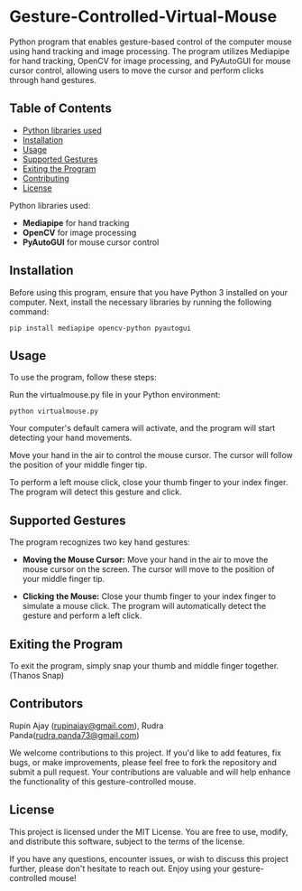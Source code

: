 # Gesture-Controlled-Virtual-Mouse
 Python program that enables gesture-based control of the computer mouse using hand tracking and image processing. The program utilizes Mediapipe for hand tracking, OpenCV for image processing, and PyAutoGUI for mouse cursor control, allowing users to move the cursor and perform clicks through hand gestures.

## Table of Contents

- [Python libraries used](#Python-libraries-used)
- [Installation](#installation)
- [Usage](#usage)
- [Supported Gestures](#supported-gestures)
- [Exiting the Program](#exiting-the-program)
- [Contributing](#contributing)
- [License](#license)


Python libraries used:

- **Mediapipe** for hand tracking
- **OpenCV** for image processing
- **PyAutoGUI** for mouse cursor control

## Installation

Before using this program, ensure that you have Python 3 installed on your computer. Next, install the necessary libraries by running the following command:

```
pip install mediapipe opencv-python pyautogui
```

## Usage
To use the program, follow these steps:

Run the virtualmouse.py file in your Python environment:
```
python virtualmouse.py
```
Your computer's default camera will activate, and the program will start detecting your hand movements.

Move your hand in the air to control the mouse cursor. The cursor will follow the position of your middle finger tip.

To perform a left mouse click, close your thumb finger to your index finger. The program will detect this gesture and click.

## Supported Gestures
The program recognizes two key hand gestures:

  - **Moving the Mouse Cursor:** Move your hand in the air to move the mouse cursor on the screen. The cursor will move to the position of your middle finger tip.

  - **Clicking the Mouse:** Close your thumb finger to your index finger to simulate a mouse click. The program will automatically detect the gesture and perform a left click.

## Exiting the Program
To exit the program, simply snap your thumb and middle finger together. (Thanos Snap)

## Contributors
Rupin Ajay (rupinajay@gmail.com), Rudra Panda(rudra.panda73@gmail.com)

We welcome contributions to this project. If you'd like to add features, fix bugs, or make improvements, please feel free to fork the repository and submit a pull request. Your contributions are valuable and will help enhance the functionality of this gesture-controlled mouse.

## License

This project is licensed under the MIT License. You are free to use, modify, and distribute this software, subject to the terms of the license.

If you have any questions, encounter issues, or wish to discuss this project further, please don't hesitate to reach out. Enjoy using your gesture-controlled mouse!

